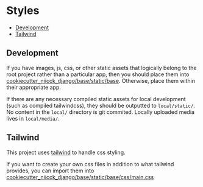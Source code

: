 # Styles

- [Development](#development)
- [Tailwind](#tailwind)

## Development

If you have images, js, css, or other static assets that logically belong to the root project rather than a particular app, then you should place them into [cookiecutter_niicck_django/base/static/base](cookiecutter_niicck_django/base/static/base). Otherwise, place them within their appropriate app.

If there are any necessary compiled static assets for local development (such as compiled tailwindcss), they should be outputted to `local/static/`. No content in the `local/` directory is git commited. Locally uploaded media lives in `local/media/`.

## Tailwind

This project uses [tailwind](https://tailwindcss.com/) to handle css styling.

If you want to create your own css files in addition to what tailwind provides, you can import them into
[cookiecutter_niicck_django/base/static/base/css/main.css](../cookiecutter_niicck_django/base/static/base/css/main.css)
